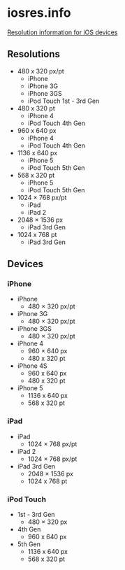 iosres.info
===========

[Resolution information for iOS devices](http://iosres.info)

## Resolutions
- 480 x 320 px/pt
  - iPhone
  - iPhone 3G
  - iPhone 3GS
  - iPod Touch 1st - 3rd Gen
- 480 x 320 pt
  - iPhone 4
  - iPod Touch 4th Gen
- 960 x 640 px
  - iPhone 4
  - iPod Touch 4th Gen
- 1136 x 640 px
  - iPhone 5
  - iPod Touch 5th Gen
- 568 x 320 pt
  - iPhone 5
  - iPod Touch 5th Gen
- 1024 × 768 px/pt
  - iPad
  - iPad 2
- 2048 × 1536 px
  - iPad 3rd Gen
- 1024 x 768 pt
  - iPad 3rd Gen
 

## Devices

### iPhone
- iPhone 
  - 480 × 320 px/pt
- iPhone 3G	
  - 480 × 320 px/pt
- iPhone 3GS 
  - 480 × 320 px/pt
- iPhone 4
  - 960 × 640 px
  - 480 x 320 pt
- iPhone 4S
  - 960 x 640 px
  - 480 x 320 pt
- iPhone 5
  - 1136 x 640 px
  - 568 x 320 pt

### iPad
- iPad
  - 1024 × 768 px/pt
- iPad 2
  - 1024 × 768 px/pt
- iPad 3rd Gen
  - 2048 × 1536 px
  - 1024 x 768 pt

### iPod Touch
- 1st - 3rd Gen 
  - 480 × 320 px
- 4th Gen
  - 960 x 640 px
- 5th Gen
  - 1136 x 640 px
  - 568 x 320 pt